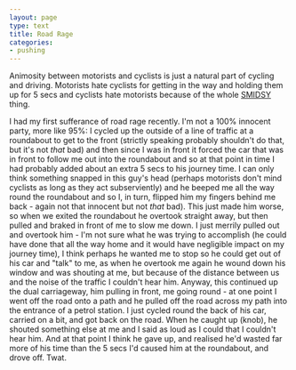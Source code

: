 ```yaml
---
layout: page
type: text
title: Road Rage
categories: 
- pushing
---
```

Animosity between motorists and cyclists is just a natural part of cycling and driving. Motorists hate cyclists for getting in the way and holding them up for 5 secs and cyclists hate motorists because of the whole [SMIDSY](http://www.stop-smidsy.org.uk/) thing.

I had my first sufferance of road rage recently. I'm not a 100% innocent party, more like 95%: I cycled up the outside of a line of traffic at a roundabout to get to the front (strictly speaking probably shouldn't do that, but it's not _that_ bad) and then since I was in front it forced the car that was in front to follow me out into the roundabout and so at that point in time I had probably added about an extra 5 secs to his journey time. I can only think something snapped in this guy's head (perhaps motorists don't mind cyclists as long as they act subserviently) and he beeped me all the way round the roundabout and so I, in turn, flipped him my fingers behind me back - again not that innocent but not _that_ bad). This just made him worse, so when we exited the roundabout he overtook straight away, but then pulled and braked in front of me to slow me down. I just merrily pulled out and overtook him - I'm not sure what he was trying to accomplish (he could have done that all the way home and it would have negligible impact on my journey time), I think perhaps he wanted me to stop so he could get out of his car and  "talk" to me, as when he overtook me again he wound down his window and was shouting at me, but because of the distance between us and the noise of the traffic I couldn't hear him. Anyway, this continued up the dual carriageway, him pulling in front, me going round - at one point I went off the road onto a path and he pulled off the road across my path into the entrance of a petrol station. I just cycled round the back of his car, carried on a bit, and got back on the road. When he caught up (knob), he shouted something else at me and I said as loud as I could that I couldn't hear him. And at that point I think he gave up, and realised he'd wasted far more of his time than the 5 secs I'd caused him at the roundabout, and drove off. Twat.
